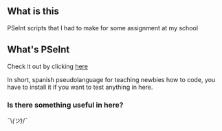 ## What is this
PSeInt scripts that I had to make for some assignment at my school

## What's PSeInt
Check it out by clicking [here](https://pseint.sourceforge.net/)

In short, spanish pseudolanguage for teaching newbies how to code, you have to install it if you want to test anything in here.

### Is there something useful in here?
¯\\_(ツ)_/¯
